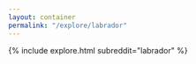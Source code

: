 ```yaml
---
layout: container
permalink: "/explore/labrador"
---
```


<link rel="stylesheet" type="text/css" href="/static/css/explore.css">
{% include explore.html subreddit="labrador" %}
